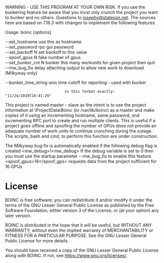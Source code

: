 WARNING - USE THIS PROGRAM AT YOUR OWN RISK. If you use the bunkering feature be aware that you must only crunch the project you want to bunker and no others. Questions to josephy@stateson.net.
The sources here are based on 7.16.3 with changes to implement the following features

Usage: boinc [options]

--set_hostname <name>          use this as hostname    
--set_password <password>      rpc gui password    
--set_backoff N                set backoff to this value    
--spoof_gpus N                 fake number of gpus    
--set_bunker_cnt <project> N   bunker this many workunits for given project then quit    
--mw_bug_fix                   delay attaching output to allow new work to download (Milkyway only)
  
--bunker_time_string <text>    unix time cutoff for reporting - used with bunker
  
                               in this format exactly:  "11/24/2019T10:41:29"
                               
This project is named master - slave as the intent is to use the project information at \ProjectData\Boinc (or /var/lib/boinc) as a master and make copies of it using an incrementing hostname, same password, and incrementing RPC port to create and run multiple clients. This is useful if a project goes offline and spoofing the number of GPUs does not provide an adaquate number of work units to continue crunching during the outage. The scripts, bash and cmd, to perform this function are under construction.


The Milkyway bug fix is automatically enabled if the following debug flag is created
<mw_debug>1<mw_debug>
If the debug variable is set to 0 then you must use the startup parameter --mw_bug_fix to enable this feature.
<spoof_gpus>16</spoof_gps> requests data from the project sufficient for 16 GPUs

# License
BOINC is free software; you can redistribute it and/or modify it
under the terms of the GNU Lesser General Public License
as published by the Free Software Foundation,
either version 3 of the License, or (at your option) any later version.

BOINC is distributed in the hope that it will be useful,
but WITHOUT ANY WARRANTY; without even the implied warranty of
MERCHANTABILITY or FITNESS FOR A PARTICULAR PURPOSE.
See the GNU Lesser General Public License for more details.

You should have received a copy of the GNU Lesser General Public License
along with BOINC.  If not, see <https://www.gnu.org/licenses/>.
